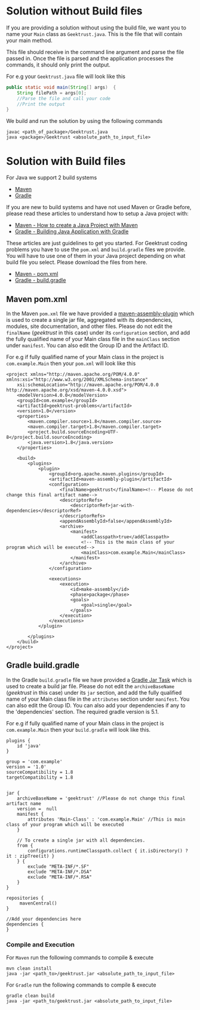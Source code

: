 # Solution without Build files

If you are providing a solution without using the build file, we want you to name your `Main` class as `Geektrust.java`. This is the file that will contain your main method.

This file should receive in the command line argument and parse the file passed in. Once the file is parsed and the application processes the commands, it should only print the output.

For e.g your `Geektrust.java` file will look like this

```java
public static void main(String[] args)  {
	String filePath = args[0];
	//Parse the file and call your code
	//Print the output
}
```

We build and run the solution by using the following commands

```
javac <path_of_package>/Geektrust.java
java <package>/Geektrust <absolute_path_to_input_file>
```


# Solution with Build files

For Java we support 2 build systems
* [Maven](http://maven.apache.org/)
* [Gradle](https://gradle.org/)

If you are new to build systems and have not used Maven or Gradle before, please read these articles to understand how to setup a Java project with:
* [Maven - How to create a Java Project with Maven](https://www.mkyong.com/maven/how-to-create-a-java-project-with-maven/)
* [Gradle - Building Java Application with Gradle](https://guides.gradle.org/building-java-applications/)

These articles are just guidelines to get you started. For Geektrust coding problems you have to use the `pom.xml` and `build.gradle` files we provide. You will have to use one of them in your Java project depending on what build file you select. Please download the files from here.
* [Maven -  pom.xml](https://raw.githubusercontent.com/geektrust/coding-problem-artefacts/master/Java/pom.xml)
* [Gradle - build.gradle](https://raw.githubusercontent.com/geektrust/coding-problem-artefacts/master/Java/build.gradle)


## Maven pom.xml

In the Maven `pom.xml` file we have provided a [maven-assembly-plugin](https://maven.apache.org/plugins/maven-assembly-plugin/) which is used to create a single jar file, aggregated with its dependencies, modules, site documentation, and other files. Please do not edit the `finalName` (*geektrust* in this case) under its `configuration` section, and add the fully qualified name of your Main class file in the `mainClass` section under `manifest`. You can also edit the Group ID and the Artifact ID.

For e.g if fully qualified name of your Main class in the project is `com.example.Main` then your `pom.xml` will look like this 
```
<project xmlns="http://maven.apache.org/POM/4.0.0" xmlns:xsi="http://www.w3.org/2001/XMLSchema-instance"
	xsi:schemaLocation="http://maven.apache.org/POM/4.0.0 http://maven.apache.org/xsd/maven-4.0.0.xsd">
	<modelVersion>4.0.0</modelVersion>
	<groupId>com.example</groupId>
	<artifactId>geektrust-problems</artifactId>
	<version>1.0</version>
	<properties>
		<maven.compiler.source>1.8</maven.compiler.source>
		<maven.compiler.target>1.8</maven.compiler.target>
		<project.build.sourceEncoding>UTF-8</project.build.sourceEncoding>
		<java.version>1.8</java.version>
	</properties>

	<build>
		<plugins>
			<plugin>
				<groupId>org.apache.maven.plugins</groupId>
				<artifactId>maven-assembly-plugin</artifactId>
				<configuration>
					<finalName>geektrust</finalName><!-- Please do not change this final artifact name-->
					<descriptorRefs>
						<descriptorRef>jar-with-dependencies</descriptorRef>
					</descriptorRefs>
					<appendAssemblyId>false</appendAssemblyId>
					<archive>
						<manifest>
							<addClasspath>true</addClasspath>
							<!-- This is the main class of your program which will be executed-->
							<mainClass>com.example.Main</mainClass>
						</manifest>
					</archive>
				</configuration>

				<executions>
					<execution>
						<id>make-assembly</id>
						<phase>package</phase>
						<goals>
							<goal>single</goal>
						</goals>
					</execution>
				</executions>
			</plugin>

		</plugins>
	</build>
</project>
```

## Gradle build.gradle

In the Gradle `build.gradle` file we have provided a [Gradle Jar Task](https://docs.gradle.org/current/dsl/org.gradle.api.tasks.bundling.Jar.html) which is used to create a build jar file. Please do not edit the `archiveBaseName` (*geektrust* in this case) under its `jar` section, and add the fully qualified name of your Main class file in the `attributes` section under `manifest`. You can also edit the Group ID. You can also add your dependencies if any to the 'dependencies' section. 
The required gradle version is 5.1.

For e.g if fully qualified name of your Main class in the project is `com.example.Main` then your `build.gradle` will look like this.

```
plugins {
    id 'java'
}

group = 'com.example'
version = '1.0'
sourceCompatibility = 1.8
targetCompatibility = 1.8


jar {
    archiveBaseName = 'geektrust' //Please do not change this final artifact name
    version =  null
    manifest {
        attributes 'Main-Class' : 'com.example.Main' //This is main class of your program which will be executed
    }

	// To create a single jar with all dependencies.
    from {
        configurations.runtimeClasspath.collect { it.isDirectory() ? it : zipTree(it) }
    } {
        exclude "META-INF/*.SF"
        exclude "META-INF/*.DSA"
        exclude "META-INF/*.RSA"
    }
}

repositories {
     mavenCentral()
}

//Add your dependencies here
dependencies {
}

```

### Compile and Execution

For `Maven` run the following commands to compile & execute

```
mvn clean install 
java -jar <path_to>/geektrust.jar <absolute_path_to_input_file>
```

For `Gradle` run the following commands to compile & execute

```
gradle clean build
java -jar <path_to/geektrust.jar <absolute_path_to_input_file>
```